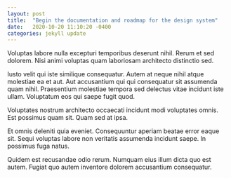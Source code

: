 ```yaml
---
layout: post
title:  "Begin the documentation and roadmap for the design system"
date:   2020-10-20 11:10:20 -0400
categories: jekyll update
---
```


Voluptas labore nulla excepturi temporibus deserunt nihil. Rerum et sed dolorem. Nisi animi voluptas quam laboriosam architecto distinctio sed.

Iusto velit qui iste similique consequatur. Autem at neque nihil atque molestiae ea et aut. Aut accusantium qui qui consequatur sit assumenda quam nihil. Praesentium molestiae tempora sed delectus vitae incidunt iste ullam. Voluptatum eos qui saepe fugit quod.

Voluptates nostrum architecto occaecati incidunt modi voluptates omnis. Est possimus quam sit. Quam sed at ipsa.

Et omnis deleniti quia eveniet. Consequuntur aperiam beatae error eaque sit. Sequi voluptas labore non veritatis assumenda incidunt saepe. In possimus fuga natus.

Quidem est recusandae odio rerum. Numquam eius illum dicta quo est autem. Fugiat quo autem inventore dolorem accusantium consequatur.
